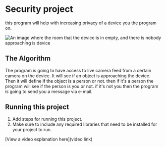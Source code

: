 # Security project

 this program will help with increasing privacy of a device you the program on. 

![An image where the room that the device is in empty, and there is nobody approaching is device]([Imgur](https://imgur.com/JsHxvs2))

## The Algorithm

The program is going to have access to live camera feed from a certain camera on the device. It will see if an object is approaching the device. Then it will define if the object is a person or not. then if it's a person the program will see if the person is you or not. if it's not you then the program is going to send you a message via e-mail. 

## Running this project

1. Add steps for running this project.
2. Make sure to include any required libraries that need to be installed for your project to run.

[View a video explanation here](video link)
